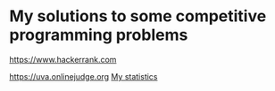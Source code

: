 # My solutions to some competitive programming problems


https://www.hackerrank.com

https://uva.onlinejudge.org [My statistics](http://uhunt.felix-halim.net/id/52989)